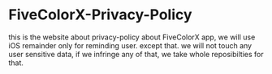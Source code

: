# FiveColorX-Privacy-Policy
this is the website about privacy-policy about FiveColorX app, we will use iOS remainder only for reminding user. except that. we will not touch any user sensitive data, if we infringe any of that, we take whole reposibilties for that.

